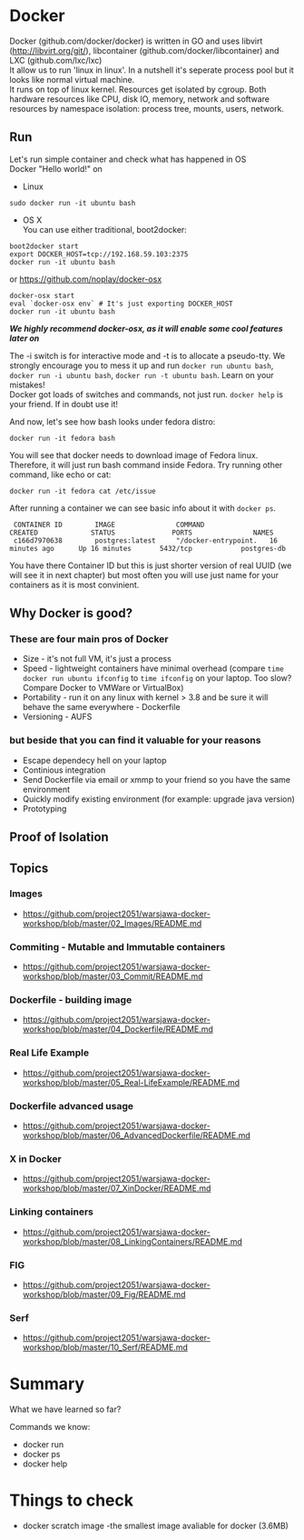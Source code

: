 # Docker

Docker (github.com/docker/docker) is written in GO and uses libvirt (http://libvirt.org/git/), libcontainer (github.com/docker/libcontainer) and LXC (github.com/lxc/lxc)  
It allow us to run 'linux in linux'. In a nutshell it's seperate process pool but it looks like normal virtual machine.  
It runs on top of linux kernel. 
Resources get isolated by cgroup. Both hardware resources like CPU, disk IO, memory, network and software resources by namespace isolation: process tree, mounts, users, network.

## Run

Let's run simple container and check what has happened in OS  
Docker "Hello world!" on  

* Linux  
```
sudo docker run -it ubuntu bash  
```  
* OS X  
You can use either traditional, boot2docker:  
```
boot2docker start  
export DOCKER_HOST=tcp://192.168.59.103:2375
docker run -it ubuntu bash
```  
or https://github.com/noplay/docker-osx
```
docker-osx start
eval `docker-osx env` # It's just exporting DOCKER_HOST
docker run -it ubuntu bash
```
***We highly recommend docker-osx, as it will enable some cool features later on***

The -i switch is for interactive mode and -t is to allocate a pseudo-tty. We strongly encourage you to mess it up and run 
`docker run ubuntu bash`, `docker run -i ubuntu bash`, `docker run -t ubuntu bash`. Learn on your mistakes!  
Docker got loads of switches and commands, not just run. `docker help` is your friend. If in doubt use it!

And now, let's see how bash looks under fedora distro:
```
docker run -it fedora bash 
```
You will see that docker needs to download image of Fedora linux. Therefore, it will just  run bash command inside Fedora. Try running other command, like echo or cat:
```
docker run -it fedora cat /etc/issue
```

After running a container we can see basic info about it with `docker ps`.
```
 CONTAINER ID        IMAGE               COMMAND                CREATED             STATUS              PORTS               NAMES
 c166d7970638        postgres:latest     "/docker-entrypoint.   16 minutes ago      Up 16 minutes       5432/tcp            postgres-db         
```

You have there Container ID but this is just shorter version of real UUID (we will see it in next chapter) but most often 
you will use just name for your containers as it is most convinient.

## Why Docker is good?
### These are four main pros of Docker
* Size - it's not full VM, it's just a process  
* Speed - lightweight containers have minimal overhead (compare `time docker run ubuntu ifconfig` to `time ifconfig` 
on your laptop. Too slow? Compare Docker to VMWare or VirtualBox)  
* Portability - run it on any linux with kernel > 3.8 and be sure it will behave the same everywhere - Dockerfile  
* Versioning - AUFS  

### but beside that you can find it valuable for your reasons  
* Escape dependecy hell on your laptop
* Continious integration
* Send Dockerfile via email or xmmp to your friend so you have the same environment
* Quickly modify existing environment (for example: upgrade java version)
* Prototyping

## Proof of Isolation

## Topics

### Images

* https://github.com/project2051/warsjawa-docker-workshop/blob/master/02_Images/README.md

### Commiting - Mutable and Immutable containers

* https://github.com/project2051/warsjawa-docker-workshop/blob/master/03_Commit/README.md

### Dockerfile - building image

* https://github.com/project2051/warsjawa-docker-workshop/blob/master/04_Dockerfile/README.md

### Real Life Example

* https://github.com/project2051/warsjawa-docker-workshop/blob/master/05_Real-LifeExample/README.md

### Dockerfile advanced usage

* https://github.com/project2051/warsjawa-docker-workshop/blob/master/06_AdvancedDockerfile/README.md

### X in Docker 

* https://github.com/project2051/warsjawa-docker-workshop/blob/master/07_XinDocker/README.md

### Linking containers

* https://github.com/project2051/warsjawa-docker-workshop/blob/master/08_LinkingContainers/README.md

### FIG

* https://github.com/project2051/warsjawa-docker-workshop/blob/master/09_Fig/README.md

### Serf

* https://github.com/project2051/warsjawa-docker-workshop/blob/master/10_Serf/README.md

  
# Summary
What we have learned so far?  

Commands we know:  

* docker run
* docker ps
* docker help
  

# Things to check

* docker scratch image -the smallest image avaliable for docker (3.6MB)  
  

